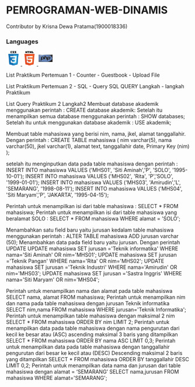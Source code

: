 # PEMROGRAMAN-WEB-DINAMIS
Contributor by Krisna Dewa Pratama(1900018336)

<h3 align="left">Languages</h3>
<p align="left"> <a href="https://www.w3schools.com/css/" target="_blank"> <img src="https://raw.githubusercontent.com/devicons/devicon/master/icons/css3/css3-original-wordmark.svg" alt="css3" width="40" height="40"/> </a> <a href="https://www.w3.org/html/" target="_blank"> <img src="https://raw.githubusercontent.com/devicons/devicon/master/icons/html5/html5-original-wordmark.svg" alt="html5" width="40" height="40"/> </a> <a href="https://www.php.net" target="_blank"> <img src="https://raw.githubusercontent.com/devicons/devicon/master/icons/php/php-original.svg" alt="php" width="40" height="40"/> </a> </p>

List Praktikum Pertemuan 1 
    - Counter
    - Guestbook
    - Upload File

List Praktikum Pertemuan 2
    - SQL
    - Query SQL
    QUERY Langkah - langkah Praktikum

List Query Praktikum 2
Langkah2
Membuat database akademik menggunakan perintah : 
    CREATE database akademik: 
Setelah itu menampilkan semua database menggunakan perintah : 
    SHOW databases;
Setelah itu untuk menggunakan database akademik : 
    USE akademik;

Membuat table mahasiswa yang berisi nim, nama, jkel, alamat tanggallahir.
Dengan perintah : 
    CREATE TABLE mahasiswa ( nim varchar(5), nama varchar(50), jkel varchar(1), alamat text, tanggallahir date, Primary Key (nim) ); 

setelah itu menginputkan data pada table mahasiswa dengan perintah :
    INSERT INTO mahasiswa VALUES ('MHS01', 'Siti Aminah','P', 'SOLO', '1995-10-01');
    INSERT INTO mahasiswa VALUES ('MHS02', 'Rita', 'P','SOLO', '1999-01-01');
    INSERT INTO mahasiswa VALUES ('MHS03', 'Amirudin','L', 'SEMARANG', '1998-08-11');
    INSERT INTO mahasiswa VALUES ('MHS04', 'Siti Maryam','P', 'JAKARTA', '1995-04-15');

Perintah untuk menampilkan isi dari table mahasiswa : 
    SELECT * FROM mahasiswa;
Perintah untuk menampilkan isi dari table mahasiswa yang beralamat SOLO : 
    SELECT * FROM mahasiswa WHERE alamat = 'SOLO'; 

Menambahkan satu field baru yaitu jurusan kedalam table mahasiswa menggunakan perintah : 
    ALTER TABLE mahasiswa ADD jurusan varchar (50);
Menambahkan data pada field baru yaitu jurusan.
Dengan perintah UPDATE 
    UPDATE mahasiswa SET jurusan ='Teknik informatika' WHERE nama='Siti Aminah' OR nim='MHS01';
    UPDATE mahasiswa SET jurusan ='Teknik Pangan' WHERE nama='Rita' OR nim='MHS02';
    UPDATE mahasiswa SET jurusan ='Teknik Industri' WHERE nama='Amirudin' OR nim='MHS03';
    UPDATE mahasiswa SET jurusan ='Sastra Inggris' WHERE nama='Siti Maryam' OR nim='MHS04'; 

Perintah untuk menampilkan nama dan alamat pada table mahasiswa
    SELECT nama, alamat FROM mahasiswa;
Perintah untuk menampilkan nim dan nama pada table mahasiswa dengan jurusan Teknik informatika
    SELECT nim,nama FROM mahasiswa WHERE jurusan='Teknik Informatika';
Perintah untuk menampilkan table mahasiswa dengan maksimal 2 nim
    SELECT * FROM mahasiswa ORDER BY nim LIMIT 2;
Perintah untuk menampilkan data pada table mahasiswa dengan nama pengurutan dari kecil ke besar atau (ASC) ascending maksimal 3 baris yang ditampilkan
    SELECT * FROM mahasiswa ORDER BY nama ASC LIMIT 0,3;
Perintah untuk menampilkan data pada table mahasiswa dengan tanggallahir pengurutan dari besar ke kecil atau (DESC) Descending maksimal 2 baris yang ditampilkan
    SELECT * FROM mahasiswa ORDER BY tanggallahir DESC LIMIT 0,2;
Perintah untuk menampilkan data nama dan jurusan dari table mahasiswa dengan alamat = ‘SEMARANG’
    SELECT nama,jurusan FROM mahasiswa WHERE alamat='SEMARANG';


